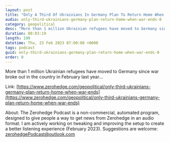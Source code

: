 ```yaml
---
layout: post
title: "Only A Third Of Ukrainians In Germany Plan To Return Home When War Ends"
audio: only-third-ukrainians-germany-plan-return-home-when-war-ends-0
category: geopolitical
desc: "More than 1 million Ukrainian refugees have moved to Germany since war broke out in the country in February last year..."
duration: 00:03:19
length: 199
datetime: Thu, 23 Feb 2023 07:00:00 +0000
tags: podcast
guid: only-third-ukrainians-germany-plan-return-home-when-war-ends-0
order: 0
---
```

More than 1 million Ukrainian refugees have moved to Germany since war broke out in the country in February last year...

Link: [https://www.zerohedge.com/geopolitical/only-third-ukrainians-germany-plan-return-home-when-war-ends](https://www.zerohedge.com/geopolitical/only-third-ukrainians-germany-plan-return-home-when-war-ends)

About: The Zerohedge Podcast is a non-commercial, automated program, designed to give people a way to get news from Zerohedge in an audio format.  I am actively working on tweaking and improving the setup to create a better listening experience (February 2023).  Suggestions are welcome: [zerohedgePodcast@outlook.com](mailto:zerohedgePodcast@outlook.com)